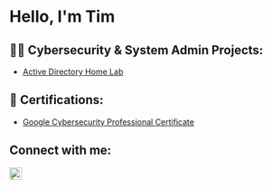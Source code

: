 <h1>Hello, I'm Tim

<h2>👨‍💻 Cybersecurity & System Admin Projects:</h2>

  - [Active Directory Home Lab]([https://github.com/])

<h2> 📄 Certifications:</h2>

  - [Google Cybersecurity Professional Certificate](https://www.credly.com/badges/2260f4d6-720a-4759-84bb-2c124b9598f8/public_url)




<h2> Connect with me:</h2>


[<img align="left" alt="  | LinkedIn" width="22px" src="https://cdn.jsdelivr.net/npm/simple-icons@v3/icons/linkedin.svg" />][linkedin]

[linkedin]: https://www.linkedin.com/in/timothy-sturgis

